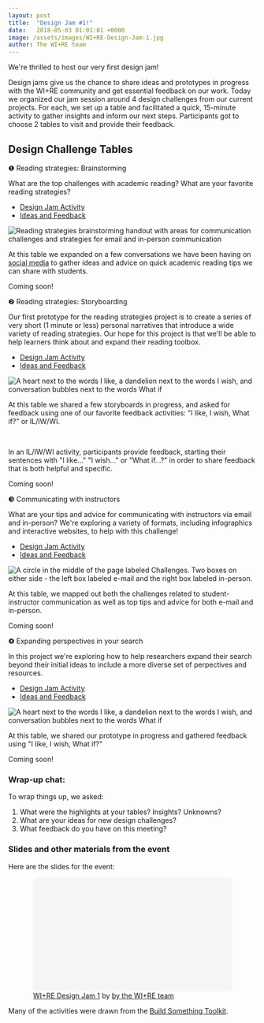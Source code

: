 ```yaml
---
layout: post
title:  "Design Jam #1!"
date:   2018-05-03 01:01:01 +0000
image: /assets/images/WI+RE-Design-Jam-1.jpg
author: The WI+RE team
---
```

We're thrilled to host our very first design jam!

Design jams give us the chance to share ideas and prototypes in progress with the WI+RE community and get essential feedback on our work. Today we organized our jam session around 4 design challenges from our current projects. For each, we set up a table and facilitated a quick, 15-minute activity to gather insights and inform our next steps. Participants got to choose 2 tables to visit and provide their feedback.

## Design Challenge Tables

<!-- would these be better as cards? maybe tabbed cards? https://materializecss.com/cards.html -->


<!-- card 1 -->
 <div class="card">
    <div class="card-content">
    <span class="card-title">❶ Reading strategies: Brainstorming</span>
      <p>What are the top challenges with academic reading? What are your favorite reading strategies? </p>
    </div>
    <div class="card-tabs">
      <ul class="tabs tabs-fixed-width">
        <li class="tab"><a class="active" href="#activity">Design Jam Activity</a></li>
        <li class="tab"><a href="#ideas">Ideas and Feedback</a></li>
      </ul>
    </div>
    <div class="card-content blue lighten-5">
      <div id="activity">
      <div class="row">
          <div class="col s12 m4">
            <img class="responsive-img z-depth-2" src="/assets/images/WIRE-reading-strategies-brainstorm.jpg" alt="Reading strategies brainstorming handout with areas for communication challenges and strategies for email and in-person communication" />
          </div>
          <div class="col s12 m8">
            <p>At this table we expanded on a few conversations we have been having on <a href="https://twitter.com/WIREbruin/status/984915720801632257?ref_src=twsrc%5Etfw" target="_blank">social media</a> to gather ideas and advice on quick academic reading tips we can share with students.</p>
          </div>
       </div>
      </div>
      <div id="ideas"><p>Coming soon!</p></div>
    </div>
</div>

<!-- card 2 -->
 <div class="card">
    <div class="card-content">
    <span class="card-title">❷ Reading strategies: Storyboarding</span>
      <p>Our first prototype for the reading strategies project is to create a series of very short (1 minute or less) personal narratives that introduce a wide variety of reading strategies. Our hope for this project is that we'll be able to help learners think about and expand their reading toolbox.</p>
    </div>
    <div class="card-tabs">
      <ul class="tabs tabs-fixed-width">
        <li class="tab"><a class="active" href="#activity2">Design Jam Activity</a></li>
        <li class="tab"><a href="#ideas2">Ideas and Feedback</a></li>
      </ul>
    </div>
    <div class="card-content blue lighten-5">
      <div id="activity2">
      <div class="row">
          <div class="col s12 m4">
            <img class="responsive-img z-depth-2" src="/assets/images/WIRE-ILIWWI-cover.png" alt="A heart next to the words I like, a dandelion next to the words I wish, and conversation bubbles next to the words What if" />
          </div>
          <div class="col s12 m8">
            <p>At this table we shared a few storyboards in progress, and asked for feedback using one of our favorite feedback activities: "I like, I wish, What if?" or IL/IW/WI.</p>
            <p>&nbsp;</p>
            <p>In an IL/IW/WI activity, participants provide feedback, starting their sentences with "I like..." "I wish..." or "What if...?" in order to share feedback that is both helpful and specific.</p>
          </div>
      </div>
      </div>
      <div id="ideas2"><p>Coming soon!</p></div>
      </div>
    </div>


<!-- card 3 -->
 <div class="card">
    <div class="card-content">
    <span class="card-title">❸ Communicating with instructors</span>
      <p>What are your tips and advice for communicating with instructors via email and in-person? We're exploring a variety of formats, including infographics and interactive websites, to help with this challenge!</p>
    </div>
    <div class="card-tabs">
      <ul class="tabs tabs-fixed-width">
        <li class="tab"><a class="active" href="#activity3">Design Jam Activity</a></li>
        <li class="tab"><a href="#ideas3">Ideas and Feedback</a></li>
      </ul>
    </div>
    <div class="card-content blue lighten-5">
      <div id="activity3">
        <div class="row">
            <div class="col s12 m4">
                <img class="responsive-img z-depth-2" src="/assets/images/WIRE-Challenge-and-Advice-Map.jpg" alt="A circle in the middle of the page labeled Challenges. Two boxes on either side - the left box labeled e-mail and the right box labeled in-person." />
            </div>
            <div class="col s12 m8">
                <p>At this table, we mapped out both the challenges related to student-instructor communication as well as top tips and advice for both e-mail and in-person.</p>
            </div>
        </div>
      </div>
      <div id="ideas3"><p>Coming soon!</p></div>
    </div>
</div>

<!-- card 4 -->
 <div class="card">
    <div class="card-content">
    <span class="card-title">❹ Expanding perspectives in your search</span>
      <p>In this project we're exploring how to help researchers expand their search beyond their initial ideas to include a more diverse set of perpectives and resources.</p>
    </div>
    <div class="card-tabs">
      <ul class="tabs tabs-fixed-width">
        <li class="tab"><a class="active" href="#activity4">Design Jam Activity</a></li>
        <li class="tab"><a href="#ideas4">Ideas and Feedback</a></li>
      </ul>
    </div>
    <div class="card-content blue lighten-5">
      <div id="activity4">
        <div class="row">
            <div class="col s12 m4">
                <img class="responsive-img z-depth-2" src="/assets/images/WIRE-ILIWWI-cover.png" alt="A heart next to the words I like, a dandelion next to the words I wish, and conversation bubbles next to the words What if" />
            </div>
            <div class="col s12 m8">
                <p>At this table, we shared our prototype in progress and gathered feedback using "I like, I wish, What if?"</p>
            </div>
        </div>
      </div>
      <div id="ideas4"><p>Coming soon!</p></div>
    </div>
</div>

### Wrap-up chat:

To wrap things up, we asked:

1. What were the highlights at your tables? Insights? Unknowns?
2. What are your ideas for new design challenges?
3. What feedback do you have on this meeting?

### Slides and other materials from the event

Here are the slides for the event:

<div style="width: 80%; margin-left: auto; margin-right: auto;">
<div class="canva-embed" data-height-ratio="0.5625" data-design-id="DAC2nqmN4L8" style="padding:56.25% 5px 5px 5px;background:rgba(0,0,0,0.03);border-radius:8px;"></div><script async src="https://sdk.canva.com/v1/embed.js"></script><a href="https://www.canva.com/design/DAC2nqmN4L8/view?utm_content=DAC2nqmN4L8&utm_campaign=designshare&utm_medium=embeds&utm_source=link" target="_blank">WI+RE Design Jam 1</a> by <a href="https://www.canva.com/dmworsham?utm_campaign=designshare&utm_medium=embeds&utm_source=link" target="_blank">by the WI+RE team</a>
</div>

Many of the activities were drawn from the [Build Something Toolkit](https://ucla.app.box.com/v/build-something-toolkit).